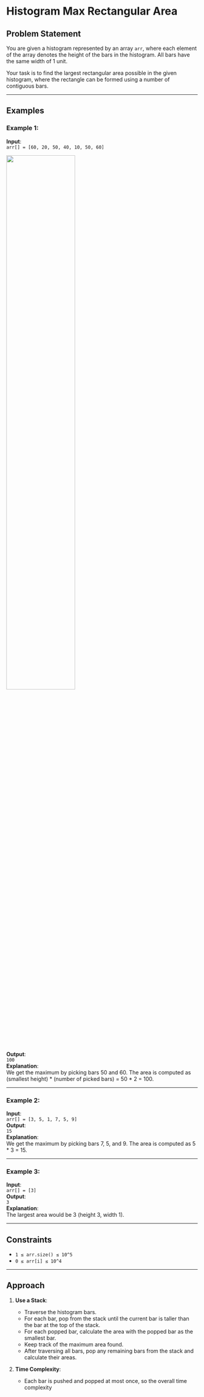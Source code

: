 # Histogram Max Rectangular Area

## Problem Statement
You are given a histogram represented by an array `arr`, where each element of the array denotes the height of the bars in the histogram. All bars have the same width of 1 unit.

Your task is to find the largest rectangular area possible in the given histogram, where the rectangle can be formed using a number of contiguous bars.

---

## Examples

### Example 1:
**Input**:  
`arr[] = [60, 20, 50, 40, 10, 50, 60]`  

<img src="https://media.geeksforgeeks.org/wp-content/uploads/20240924161857/Largest-Rectangular-Area-in-a-Histogram.webp" width=60%>

**Output**:  
`100`  
**Explanation**:  
We get the maximum by picking bars 50 and 60. The area is computed as (smallest height) * (number of picked bars) = 50 * 2 = 100.

---

### Example 2:
**Input**:  
`arr[] = [3, 5, 1, 7, 5, 9]`  
**Output**:  
`15`  
**Explanation**:  
We get the maximum by picking bars 7, 5, and 9. The area is computed as 5 * 3 = 15.

---

### Example 3:
**Input**:  
`arr[] = [3]`  
**Output**:  
`3`  
**Explanation**:  
The largest area would be 3 (height 3, width 1).

---

## Constraints
- `1 ≤ arr.size() ≤ 10^5`
- `0 ≤ arr[i] ≤ 10^4`

---

## Approach
1. **Use a Stack**:
   - Traverse the histogram bars.
   - For each bar, pop from the stack until the current bar is taller than the bar at the top of the stack.
   - For each popped bar, calculate the area with the popped bar as the smallest bar.
   - Keep track of the maximum area found.
   - After traversing all bars, pop any remaining bars from the stack and calculate their areas.

2. **Time Complexity**:
   - Each bar is pushed and popped at most once, so the overall time complexity